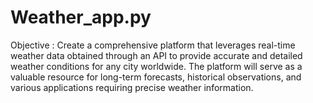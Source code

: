 # Weather_app.py
Objective :
Create a comprehensive platform that leverages real-time weather data obtained through an API to provide accurate and detailed weather conditions for any city worldwide. The platform will serve as a valuable resource for long-term forecasts, historical observations, and various applications requiring precise weather information.
